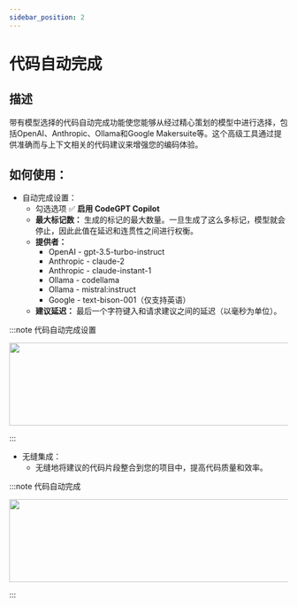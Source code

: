 ```yaml
---
sidebar_position: 2
---
```


# 代码自动完成

## 描述
带有模型选择的代码自动完成功能使您能够从经过精心策划的模型中进行选择，包括OpenAI、Anthropic、Ollama和Google Makersuite等。这个高级工具通过提供准确而与上下文相关的代码建议来增强您的编码体验。

## 如何使用：
- 自动完成设置：
    - 勾选选项 ✅ **启用 CodeGPT Copilot**
    - **最大标记数：** 生成的标记的最大数量。一旦生成了这么多标记，模型就会停止，因此此值在延迟和连贯性之间进行权衡。
    - **提供者：**
        - OpenAI - gpt-3.5-turbo-instruct
        - Anthropic - claude-2
        - Anthropic - claude-instant-1
        - Ollama - codellama
        - Ollama - mistral:instruct
        - Google - text-bison-001（仅支持英语）
    - **建议延迟：** 最后一个字符键入和请求建议之间的延迟（以毫秒为单位）。

:::note 代码自动完成设置
<p align="center">
      <img width="600" height="150" src="https://github.com/davila7/code-gpt-docs/assets/6216945/b4b09276-bc7e-4a8d-847b-371a8bd34488" />
</p>
:::

- 无缝集成：
    - 无缝地将建议的代码片段整合到您的项目中，提高代码质量和效率。

:::note 代码自动完成
<p align="center">
      <img width="600" height="150" src="https://github.com/davila7/code-gpt-docs/assets/6216945/cc3bb10a-5528-4671-8cc7-522e957e2bdd" />
</p>
:::
